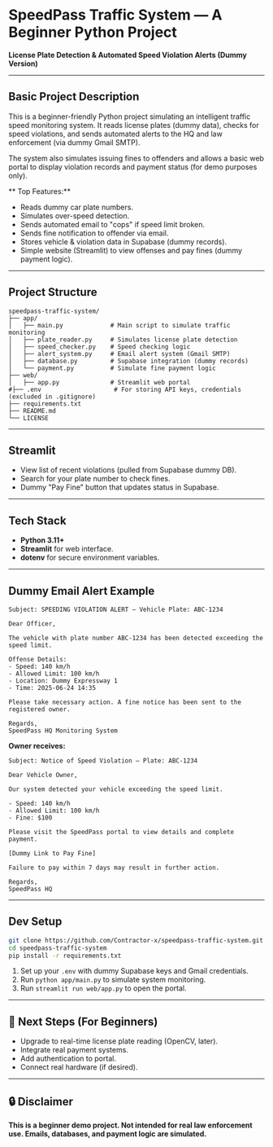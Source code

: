 #  SpeedPass Traffic System — A Beginner Python Project

**License Plate Detection & Automated Speed Violation Alerts (Dummy Version)**

---

## Basic Project Description

This is a beginner-friendly Python project simulating an intelligent traffic speed monitoring system. It reads license plates (dummy data), checks for speed violations, and sends automated alerts to the HQ and law enforcement (via dummy Gmail SMTP).

The system also simulates issuing fines to offenders and allows a basic web portal to display violation records and payment status (for demo purposes only).

** Top Features:**

* Reads dummy car plate numbers.
* Simulates over-speed detection.
* Sends automated email to "cops" if speed limit broken.
* Sends fine notification to offender via email.
* Stores vehicle & violation data in Supabase (dummy records).
* Simple website (Streamlit) to view offenses and pay fines (dummy payment logic).

---

##  Project Structure

```
speedpass-traffic-system/
├── app/
│   ├── main.py             # Main script to simulate traffic monitoring
│   ├── plate_reader.py     # Simulates license plate detection
│   ├── speed_checker.py    # Speed checking logic
│   ├── alert_system.py     # Email alert system (Gmail SMTP)
│   ├── database.py         # Supabase integration (dummy records)
│   └── payment.py          # Simulate fine payment logic
├── web/
│   ├── app.py              # Streamlit web portal
#├── .env                    # For storing API keys, credentials (excluded in .gitignore)
├── requirements.txt
├── README.md
└── LICENSE
```

---

##  Streamlit

* View list of recent violations (pulled from Supabase dummy DB).
* Search for your plate number to check fines.
* Dummy "Pay Fine" button that updates status in Supabase.

---

## Tech Stack

* **Python 3.11+**
* **Streamlit** for web interface.
* **dotenv** for secure environment variables.

---

##  Dummy Email Alert Example

```
Subject: SPEEDING VIOLATION ALERT — Vehicle Plate: ABC-1234

Dear Officer,

The vehicle with plate number ABC-1234 has been detected exceeding the speed limit.

Offense Details:
- Speed: 140 km/h
- Allowed Limit: 100 km/h
- Location: Dummy Expressway 1
- Time: 2025-06-24 14:35

Please take necessary action. A fine notice has been sent to the registered owner.

Regards,  
SpeedPass HQ Monitoring System
```

**Owner receives:**

```
Subject: Notice of Speed Violation — Plate: ABC-1234

Dear Vehicle Owner,

Our system detected your vehicle exceeding the speed limit.

- Speed: 140 km/h
- Allowed Limit: 100 km/h
- Fine: $100

Please visit the SpeedPass portal to view details and complete payment.

[Dummy Link to Pay Fine]

Failure to pay within 7 days may result in further action.

Regards,  
SpeedPass HQ
```

---

##  Dev Setup

```bash
git clone https://github.com/Contractor-x/speedpass-traffic-system.git
cd speedpass-traffic-system
pip install -r requirements.txt
```

1. Set up your `.env` with dummy Supabase keys and Gmail credentials.
2. Run `python app/main.py` to simulate system monitoring.
3. Run `streamlit run web/app.py` to open the portal.

---

## 🎯 Next Steps (For Beginners)

* Upgrade to real-time license plate reading (OpenCV, later).
* Integrate real payment systems.
* Add authentication to portal.
* Connect real hardware (if desired).

---

## 🔒 Disclaimer

**This is a beginner demo project. Not intended for real law enforcement use. Emails, databases, and payment logic are simulated.**



